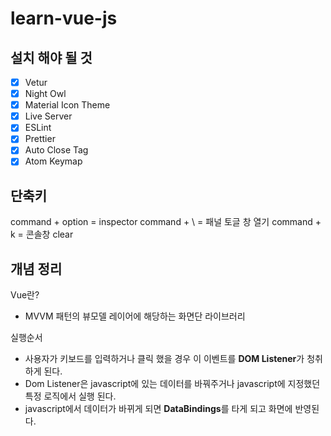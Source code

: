 # learn-vue-js

## 설치 해야 될 것

- [x] Vetur
- [x] Night Owl
- [x] Material Icon Theme
- [x] Live Server
- [x] ESLint
- [x] Prettier
- [x] Auto Close Tag
- [x] Atom Keymap

## 단축키

command + option = inspector
command + \ = 패널 토글 창 열기
command + k = 콘솔창 clear

## 개념 정리

Vue란?

- MVVM 패턴의 뷰모델 레이어에 해당하는 화면단 라이브러리

실행순서

- 사용자가 키보드를 입력하거나 클릭 했을 경우 이 이벤트를 **DOM Listener**가 청취하게 된다.
- Dom Listener은 javascript에 있는 데이터를 바꿔주거나 javascript에 지정했던 특정 로직에서 실행 된다.
- javascript에서 데이터가 바뀌게 되면 **DataBindings**를 타게 되고 화면에 반영된다.
